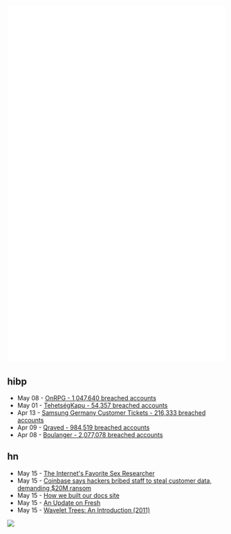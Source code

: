 ![Metrics](https://raw.githubusercontent.com/phixion/phixion/master/metrics.svg)

## hibp

<!--
for https://github.com/phixion/phixion/blob/main/.github/workflows/feeds.yml
-->
<!--START_SECTION:haveibeenpwnd-->
- May 08 - [OnRPG - 1,047,640 breached accounts](https://haveibeenpwned.com/PwnedWebsites#OnRPG)
- May 01 - [TehetségKapu - 54,357 breached accounts](https://haveibeenpwned.com/PwnedWebsites#TehetsegKapu)
- Apr 13 - [Samsung Germany Customer Tickets - 216,333 breached accounts](https://haveibeenpwned.com/PwnedWebsites#SamsungGermany)
- Apr 09 - [Qraved - 984,519 breached accounts](https://haveibeenpwned.com/PwnedWebsites#Qraved)
- Apr 08 - [Boulanger - 2,077,078 breached accounts](https://haveibeenpwned.com/PwnedWebsites#Boulanger)
<!--END_SECTION:haveibeenpwnd-->

## hn

<!--
for https://github.com/phixion/phixion/blob/main/.github/workflows/feeds.yml
-->
<!--START_SECTION:hn-->
- May 15 - [The Internet's Favorite Sex Researcher](https://www.theatlantic.com/ideas/archive/2025/02/aella-internet-sex-researcher/681813/)
- May 15 - [Coinbase says hackers bribed staff to steal customer data, demanding $20M ransom](https://www.cnbc.com/2025/05/15/coinbase-says-hackers-bribed-staff-to-steal-customer-data-and-are-demanding-20-million-ransom.html)
- May 15 - [How we built our docs site](https://trophy.so/blog/how-we-built-our-developer-docs-with-mintlify-fern)
- May 15 - [An Update on Fresh](https://deno.com/blog/an-update-on-fresh)
- May 15 - [Wavelet Trees: An Introduction (2011)](https://www.alexbowe.com/wavelet-trees/)
<!--END_SECTION:hn-->

<!--
for https://yhype.me
-->
![](https://hit.yhype.me/github/profile?user_id=13013670)
